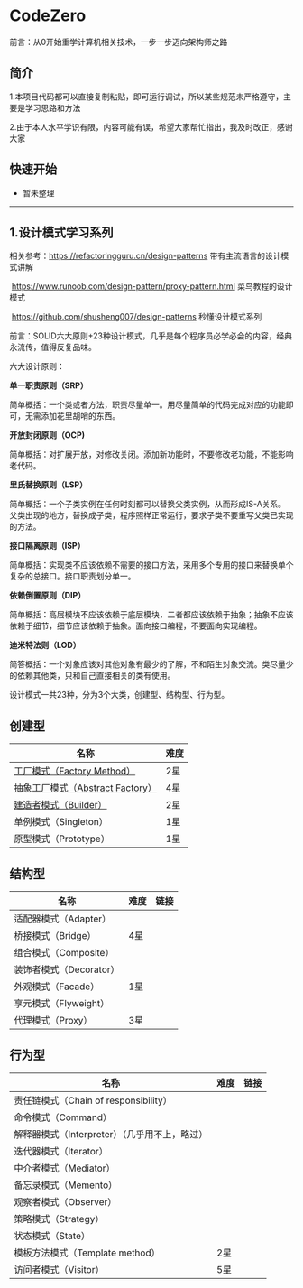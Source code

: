 # CodeZero
前言：从0开始重学计算机相关技术，一步一步迈向架构师之路



## 简介

1.本项目代码都可以直接复制粘贴，即可运行调试，所以某些规范未严格遵守，主要是学习思路和方法

2.由于本人水平学识有限，内容可能有误，希望大家帮忙指出，我及时改正，感谢大家



## 快速开始

- 暂未整理

------



## 1.设计模式学习系列

相关参考：https://refactoringguru.cn/design-patterns  带有主流语言的设计模式讲解

​				https://www.runoob.com/design-pattern/proxy-pattern.html 菜鸟教程的设计模式

​				https://github.com/shusheng007/design-patterns  秒懂设计模式系列



前言：SOLID六大原则+23种设计模式，几乎是每个程序员必学必会的内容，经典永流传，值得反复品味。



六大设计原则：

**单一职责原则（SRP）**

简单概括：一个类或者方法，职责尽量单一。用尽量简单的代码完成对应的功能即可，无需添加花里胡哨的东西。

**开放封闭原则（OCP)**

简单概括：对扩展开放，对修改关闭。添加新功能时，不要修改老功能，不能影响老代码。

**里氏替换原则（LSP）**

简单概括：一个子类实例在任何时刻都可以替换父类实例，从而形成IS-A关系。父类出现的地方，替换成子类，程序照样正常运行，要求子类不要重写父类已实现的方法。

**接口隔离原则（ISP）**

简单概括：实现类不应该依赖不需要的接口方法，采用多个专用的接口来替换单个复杂的总接口。接口职责划分单一。

**依赖倒置原则（DIP）**

简单概括：高层模块不应该依赖于底层模块，二者都应该依赖于抽象；抽象不应该依赖于细节，细节应该依赖于抽象。面向接口编程，不要面向实现编程。

**迪米特法则（LOD）**

简答概括：一个对象应该对其他对象有最少的了解，不和陌生对象交流。类尽量少的依赖其他类，只和自己直接相关的类有使用。



设计模式一共23种，分为3个大类，创建型、结构型、行为型。

## 创建型

| 名称                                                         | 难度 |
| ------------------------------------------------------------ | ---- |
| [工厂模式（Factory Method）](https://github.com/lindo-zy/CodeZero/blob/main/docs/%E8%AE%BE%E8%AE%A1%E6%A8%A1%E5%BC%8F/%E5%B7%A5%E5%8E%82%E6%96%B9%E6%B3%95/%E5%B7%A5%E5%8E%82%E6%96%B9%E6%B3%95.md) | 2星  |
| [抽象工厂模式（Abstract Factory）](https://github.com/lindo-zy/CodeZero/blob/main/docs/%E8%AE%BE%E8%AE%A1%E6%A8%A1%E5%BC%8F/%E6%8A%BD%E8%B1%A1%E5%B7%A5%E5%8E%82/%E6%8A%BD%E8%B1%A1%E5%B7%A5%E5%8E%82.md) | 4星  |
| [建造者模式（Builder）](https://github.com/lindo-zy/CodeZero/blob/main/docs/%E8%AE%BE%E8%AE%A1%E6%A8%A1%E5%BC%8F/%E5%BB%BA%E9%80%A0%E8%80%85%E6%A8%A1%E5%BC%8F/%E5%BB%BA%E9%80%A0%E8%80%85%E6%A8%A1%E5%BC%8F.md) | 2星  |
| 单例模式（Singleton）                                        | 1星  |
| 原型模式（Prototype）                                        | 1星  |

## 结构型

| 名称                    | 难度 | 链接 |
| ----------------------- | ---- | ---- |
| 适配器模式（Adapter）   |      |      |
| 桥接模式（Bridge）      | 4星  |      |
| 组合模式（Composite）   |      |      |
| 装饰者模式（Decorator） |      |      |
| 外观模式（Facade）      | 1星  |      |
| 享元模式（Flyweight）   |      |      |
| 代理模式（Proxy）       | 3星  |      |

## 行为型

| 名称                                          | 难度 | 链接 |
| --------------------------------------------- | ---- | ---- |
| 责任链模式（Chain of responsibility）         |      |      |
| 命令模式（Command）                           |      |      |
| 解释器模式（Interpreter）（几乎用不上，略过） |      |      |
| 迭代器模式（Iterator）                        |      |      |
| 中介者模式（Mediator）                        |      |      |
| 备忘录模式（Memento）                         |      |      |
| 观察者模式（Observer）                        |      |      |
| 策略模式（Strategy）                          |      |      |
| 状态模式（State）                             |      |      |
| 模板方法模式（Template method）               | 2星  |      |
| 访问者模式（Visitor）                         | 5星  |      |

